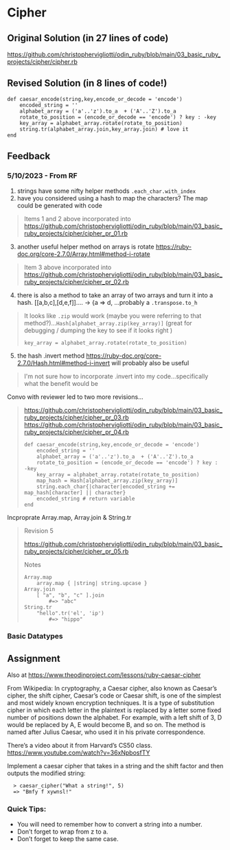 # Cipher

## Original Solution (in 27 lines of code)

https://github.com/christophervigliotti/odin_ruby/blob/main/03_basic_ruby_projects/cipher/cipher.rb 

## Revised Solution (in 8 lines of code!)

```
def caesar_encode(string,key,encode_or_decode = 'encode') 
    encoded_string = '' 
    alphabet_array = ('a'..'z').to_a  + ('A'..'Z').to_a
    rotate_to_position = (encode_or_decode == 'encode') ? key : -key
    key_array = alphabet_array.rotate(rotate_to_position)
    string.tr(alphabet_array.join,key_array.join) # love it
end
```

## Feedback

### 5/10/2023 - From RF 

1. strings have some nifty helper methods `.each_char.with_index `
2. have you considered using a hash to map the characters? The map could be generated with code

>Items 1 and 2 above incorporated into https://github.com/christophervigliotti/odin_ruby/blob/main/03_basic_ruby_projects/cipher/cipher_pr_01.rb 

3. another useful helper method on arrays is rotate https://ruby-doc.org/core-2.7.0/Array.html#method-i-rotate 

>Item 3 above incorporated into https://github.com/christophervigliotti/odin_ruby/blob/main/03_basic_ruby_projects/cipher/cipher_pr_02.rb 

4. there is also a method to take an array of two arrays and turn it into a hash.
[[a,b,c],[d,e,f]].... -> {a => d, ...probably a `.transpose.to_h`

> It looks like `.zip` would work (maybe you were referring to that method?)...`Hash[alphabet_array.zip(key_array)]` (great for debugging / dumping the key to see if it looks right
>)  
>```
>key_array = alphabet_array.rotate(rotate_to_position)
>```

5. the hash .invert method https://ruby-doc.org/core-2.7.0/Hash.html#method-i-invert
will probably also be useful

> I'm not sure how to incorporate .invert into my code...specifically what the benefit would be

Convo with reviewer led to two more revisions...

> https://github.com/christophervigliotti/odin_ruby/blob/main/03_basic_ruby_projects/cipher/cipher_pr_03.rb 
> https://github.com/christophervigliotti/odin_ruby/blob/main/03_basic_ruby_projects/cipher/cipher_pr_04.rb 
> 
> ```
> def caesar_encode(string,key,encode_or_decode = 'encode') 
>     encoded_string = '' 
>     alphabet_array = ('a'..'z').to_a  + ('A'..'Z').to_a
>     rotate_to_position = (encode_or_decode == 'encode') ? key : -key
>     key_array = alphabet_array.rotate(rotate_to_position)
>     map_hash = Hash[alphabet_array.zip(key_array)]
>     string.each_char{|character|encoded_string += map_hash[character] || character}
>     encoded_string # return variable
> end
> ```

Incproprate Array.map, Array.join & String.tr

> Revision 5
> 
> https://github.com/christophervigliotti/odin_ruby/blob/main/03_basic_ruby_projects/cipher/cipher_pr_05.rb 
> 
> Notes
> 
> ```
> Array.map 
>     array.map { |string| string.upcase }
> Array.join 
>     [ "a", "b", "c" ].join        
>         #=> "abc"
> String.tr
>     "hello".tr('el', 'ip')      
>         #=> "hippo"
> ```

### Basic Datatypes



## Assignment 

Also at https://www.theodinproject.com/lessons/ruby-caesar-cipher

From Wikipedia: In cryptography, a Caesar cipher, also known as Caesar’s cipher, the shift cipher, Caesar’s code or Caesar shift, is one of the simplest and most widely known encryption techniques. It is a type of substitution cipher in which each letter in the plaintext is replaced by a letter some fixed number of positions down the alphabet. For example, with a left shift of 3, D would be replaced by A, E would become B, and so on. The method is named after Julius Caesar, who used it in his private correspondence.

There’s a video about it from Harvard’s CS50 class. https://www.youtube.com/watch?v=36xNpbosfTY

Implement a caesar cipher that takes in a string and the shift factor and then outputs the modified string:

```
  > caesar_cipher("What a string!", 5)
  => "Bmfy f xywnsl!"
```

### Quick Tips:

* You will need to remember how to convert a string into a number.
* Don’t forget to wrap from z to a.
* Don’t forget to keep the same case.